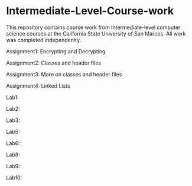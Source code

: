 # Intermediate-Level-Course-work
This repository contains course work from Intermediate-level computer science courses at the 
California State University of San Marcos. All work was completed independenlty.

Assignment1: Encrypting and Decrypting

Assignment2: Classes and header files

Assignment3: More on classes and header files

Assignment4: Linked Lists

Lab1:

Lab2:

Lab3:

Lab5:

Lab6:

Lab8:

Lab9:

Lab10:
